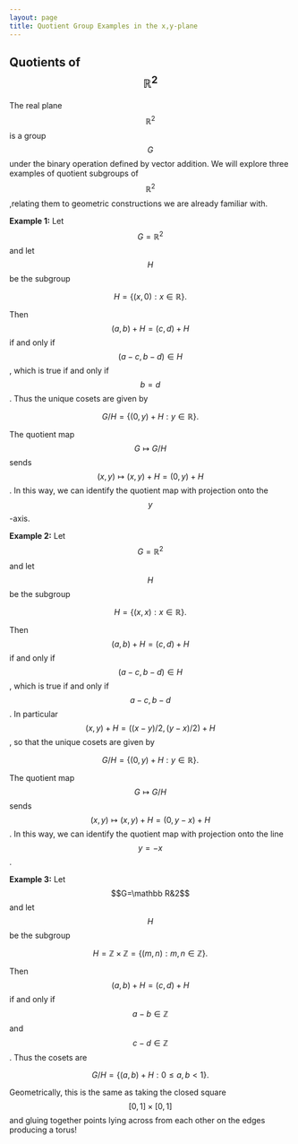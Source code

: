 ```yaml
---
layout: page
title: Quotient Group Examples in the x,y-plane
---
```


## Quotients of $$\mathbb R^2$$

The real plane $$\mathbb R^2$$ is a group $$G$$ under the binary operation defined by vector addition.  We will explore three examples of quotient subgroups of $$\mathbb R^2$$,relating them to geometric constructions we are already familiar with.

**Example 1:** Let $$G=\mathbb R^2$$ and let $$H$$ be the subgroup

$$H = \{(x,0): x\in \mathbb R\}.$$

Then $$(a,b)+H = (c,d) +H$$ if and only if $$(a-c,b-d)\in H$$, which is true if and only if $$b=d$$.  Thus the unique cosets are given by

$$G/H = \{(0,y) + H: y\in \mathbb R\}.$$

The quotient map $$G\mapsto G/H$$ sends $$(x,y)\mapsto (x,y) + H = (0,y) + H$$.  In this way, we can identify the quotient map with projection onto the $$y$$-axis.

**Example 2:** Let $$G=\mathbb R^2$$ and let $$H$$ be the subgroup

$$H = \{(x,x): x\in \mathbb R\}.$$

Then $$(a,b)+H = (c,d) +H$$ if and only if $$(a-c,b-d)\in H$$, which is true if and only if $$a-c,b-d$$.  In particular $$(x,y) + H = ((x-y)/2,(y-x)/2) +H$$, so that the unique cosets are given by

$$G/H = \{(0,y) + H: y\in \mathbb R\}.$$

The quotient map $$G\mapsto G/H$$ sends $$(x,y)\mapsto (x,y) + H = (0,y-x) + H$$.  In this way, we can identify the quotient map with projection onto the line $$y=-x$$.

**Example 3:** Let $$G=\mathbb R&2$$ and let $$H$$ be the subgroup

$$H = \mathbb Z \times\mathbb Z = \{(m,n): m,n\in \mathbb Z\}.$$

Then $$(a,b) + H = (c,d) + H$$ if and only if $$a-b\in \mathbb Z$$ and $$c-d\in\mathbb Z$$.  Thus the cosets are

$$G/H = \{(a,b) + H: 0\leq a,b < 1\}.$$

Geometrically, this is the same as taking the closed square $$[0,1]\times[0,1]$$ and gluing together points lying across from each other on the edges producing a torus!
